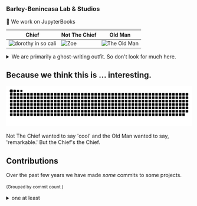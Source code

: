 
### Barley-Benincasa Lab & Studios


🔭  We work on JupyterBooks

| Chief | Not The Chief | Old Man
|--------|----------|---------|
|![dorothy in so cali](https://user-images.githubusercontent.com/24324773/167266532-481a9beb-0655-4d3d-9986-5023dd53d1c0.jpg) | ![Zoe](https://user-images.githubusercontent.com/24324773/167266217-bbd8c0b4-b774-4546-8caa-dc91f35f0e6b.png) | ![The Old Man](https://user-images.githubusercontent.com/24324773/167303421-21cf29a1-29ff-464a-99cd-66b4e9684290.jpg)



<details>
<summary>We are primarily a ghost-writing outfit.  So don't look for much here.</summary>

<small>(Sorted by [☆](https://docs.github.com/en/github/getting-started-with-github/saving-repositories-with-stars#about-stars).)</small>

<ol style="list-style: none">

<li><a href="https://github.com/barley-benincasa/jupyterhub-for-classes">JupyterHub for Classes</a></li>

</ol>
  
  </details>

## Because we think this is ... interesting.

![snake](https://raw.githubusercontent.com/Platane/snk/output/github-contribution-grid-snake.svg)

Not The Chief wanted to say 'cool' and the Old Man wanted to say, 'remarkable.'  But the Chief's the Chief.


## Contributions

Over the past few years we have made _some_ commits to some projects.

<small>(Grouped by commit count.)</small>

<details>
  <summary>
    one at least
  </summary>
<ol>
<li><a href="https://github.com/barley-benincasa/jupyterhub-for-classes">JupyterHub for Classes</a></li>
</ol>



<!--  

Here are some ideas to get you started:

- 🔭 I’m currently working on a 
- 🌱 I’m currently learning ...
- 👯 I’m looking to collaborate on ...
- 🤔 I’m looking for help with ...
- 💬 Ask me about ...
- 📫 How to reach me: ...
- 😄 Pronouns: ...
- ⚡ Fun fact: ...
-->

